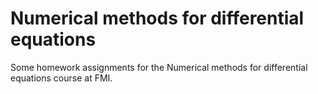 # Numerical methods for differential equations

Some homework assignments for the Numerical methods for differential equations course at FMI.
